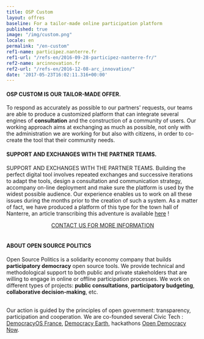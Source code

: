 ```yaml
---
title: OSP Custom
layout: offres
baseline: For a tailor-made online participation platform
published: true
image: "/img/custom.png"
locale: en
permalink: "/en-custom"
ref1-name: participez.nanterre.fr
ref1-url: "/refs-en/2016-09-28-participez-nanterre-fr/"
ref2-name: arcinnovation.fr
ref2-url: "/refs-en/2016-12-08-arc_innovation/"
date: '2017-05-23T16:02:11.316+00:00'
---
```

#### OSP CUSTOM IS OUR TAILOR-MADE OFFER.

To respond as accurately as possible to our partners' requests, our teams are able to produce a customized platform that can integrate several engines of <b>consultation</b> and the construction of a community of users. Our working approach aims at exchanging as much as possible, not only with the administration we are working for but also with citizens, in order to co-create the tool that their community needs.

#### SUPPORT AND EXCHANGES WITH THE PARTNER TEAMS.

SUPPORT AND EXCHANGES WITH THE PARTNER TEAMS.
Building the perfect digital tool involves repeated exchanges and successive iterations to adapt the tools, design a consultation and communication strategy, accompany on-line deployment and make sure the platform is used by the widest possible audience. Our experience enables us to work on all these issues during the months prior to the creation of such a system. As a matter of fact, we have produced a platform of this type for the town hall of Nanterre, an article transcribing this adventure is available [here](https://medium.com/open-source-politics/how-we-built-a-permanent-agora-in-nanterre-f4e5b019c6b4) !

<center><a href="{{ site.baseurl }}/fr/accueil#contact" class="btn btn-primary">CONTACT US FOR MORE INFORMATION</a></center>

<br>


<div class="well">
<h4>ABOUT OPEN SOURCE POLITICS</h4>

Open Source Politics is a solidarity economy company that builds <b>participatory democracy</b> open source tools. We provide technical and methodological support to both public and private stakeholders that are willing to engage in online or offline participation processes. We work on different types of projects: <b>public consultations</b>, <b>participatory budgeting</b>, <b>collaborative decision-making</b>, etc.

<br>
Our action is guided by the principles of open government: transparency, participation and cooperation. We are co-founded several Civic Tech : <a href="http://democracyos.eu" target="blank">DemocracyOS France</a>, <a href="http://democracy.earth" target="blank">Democracy Earth</a>, hackathons <a href="http://opendemocracynow.net" target="blank">Open Democracy Now</a>. 
</div>